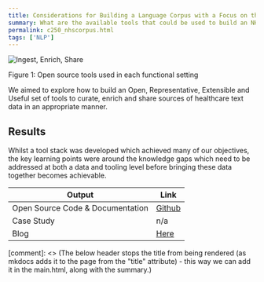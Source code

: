 ```yaml
---
title: Considerations for Building a Language Corpus with a Focus on the NHS
summary: What are the available tools that could be used to build an NHS-focussed collection of texts which could help developers build better NLP tools for the healthcare system.
permalink: c250_nhscorpus.html
tags: ['NLP']
---
```


![Ingest, Enrich, Share](../images/c250fig1.png)
<figcaption>Figure 1: Open source tools used in each functional setting</figcaption>

We aimed to explore how to build an Open, Representative, Extensible and Useful set of tools to curate, enrich and share sources of healthcare text data in an appropriate manner.

## Results

Whilst a tool stack was developed which achieved many of our objectives, the key learning points were around the knowledge gaps which need to be addressed at both a data and tooling level before bringing these data together becomes achievable.

| Output | Link |
| ---- | ---- |
| Open Source Code & Documentation | [Github](https://github.com/nhsx/language-corpus-tools) |
| Case Study | n/a |
| Blog | [Here](https://nhsx.github.io/AnalyticsUnit/languagecorpusdiscovery.html) |

[comment]: <> (The below header stops the title from being rendered (as mkdocs adds it to the page from the "title" attribute) - this way we can add it in the main.html, along with the summary.)
#
